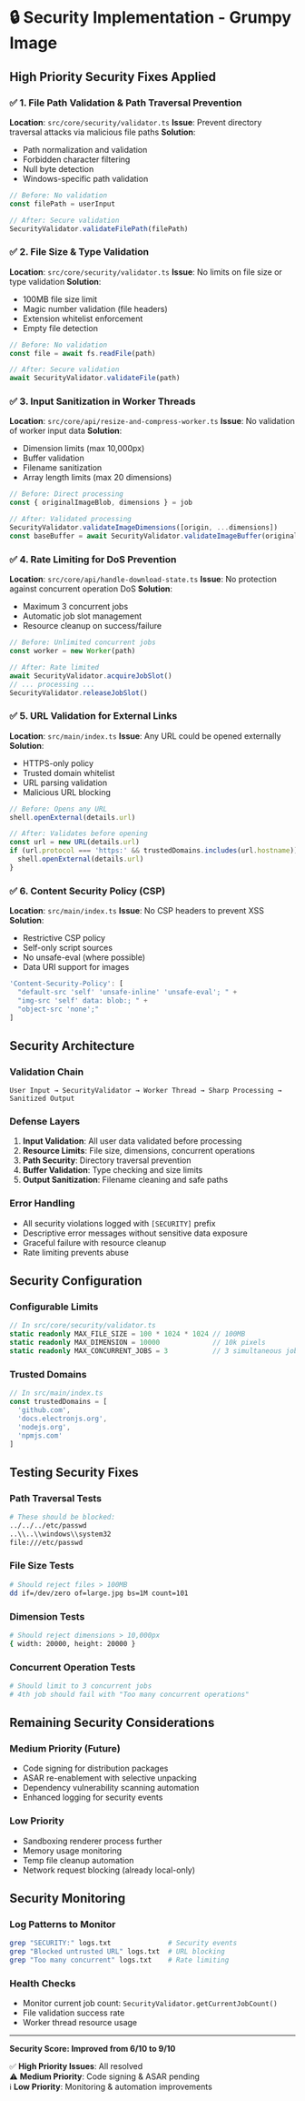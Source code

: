 # 🔒 Security Implementation - Grumpy Image

## High Priority Security Fixes Applied

### ✅ **1. File Path Validation & Path Traversal Prevention**
**Location**: `src/core/security/validator.ts`
**Issue**: Prevent directory traversal attacks via malicious file paths
**Solution**: 
- Path normalization and validation
- Forbidden character filtering
- Null byte detection
- Windows-specific path validation

```typescript
// Before: No validation
const filePath = userInput

// After: Secure validation
SecurityValidator.validateFilePath(filePath)
```

### ✅ **2. File Size & Type Validation** 
**Location**: `src/core/security/validator.ts`
**Issue**: No limits on file size or type validation
**Solution**:
- 100MB file size limit
- Magic number validation (file headers)
- Extension whitelist enforcement
- Empty file detection

```typescript
// Before: No validation
const file = await fs.readFile(path)

// After: Secure validation  
await SecurityValidator.validateFile(path)
```

### ✅ **3. Input Sanitization in Worker Threads**
**Location**: `src/core/api/resize-and-compress-worker.ts`
**Issue**: No validation of worker input data
**Solution**:
- Dimension limits (max 10,000px)
- Buffer validation
- Filename sanitization
- Array length limits (max 20 dimensions)

```typescript
// Before: Direct processing
const { originalImageBlob, dimensions } = job

// After: Validated processing
SecurityValidator.validateImageDimensions([origin, ...dimensions])
const baseBuffer = await SecurityValidator.validateImageBuffer(originalImageBlob)
```

### ✅ **4. Rate Limiting for DoS Prevention**
**Location**: `src/core/api/handle-download-state.ts`
**Issue**: No protection against concurrent operation DoS
**Solution**:
- Maximum 3 concurrent jobs
- Automatic job slot management
- Resource cleanup on success/failure

```typescript
// Before: Unlimited concurrent jobs
const worker = new Worker(path)

// After: Rate limited
await SecurityValidator.acquireJobSlot()
// ... processing ...
SecurityValidator.releaseJobSlot()
```

### ✅ **5. URL Validation for External Links**
**Location**: `src/main/index.ts`
**Issue**: Any URL could be opened externally
**Solution**:
- HTTPS-only policy
- Trusted domain whitelist
- URL parsing validation
- Malicious URL blocking

```typescript
// Before: Opens any URL
shell.openExternal(details.url)

// After: Validates before opening
const url = new URL(details.url)
if (url.protocol === 'https:' && trustedDomains.includes(url.hostname)) {
  shell.openExternal(details.url)
}
```

### ✅ **6. Content Security Policy (CSP)**
**Location**: `src/main/index.ts`
**Issue**: No CSP headers to prevent XSS
**Solution**:
- Restrictive CSP policy
- Self-only script sources
- No unsafe-eval (where possible)
- Data URI support for images

```typescript
'Content-Security-Policy': [
  "default-src 'self' 'unsafe-inline' 'unsafe-eval'; " +
  "img-src 'self' data: blob:; " +
  "object-src 'none';"
]
```

## Security Architecture

### **Validation Chain**
```
User Input → SecurityValidator → Worker Thread → Sharp Processing → Sanitized Output
```

### **Defense Layers**
1. **Input Validation**: All user data validated before processing
2. **Resource Limits**: File size, dimensions, concurrent operations
3. **Path Security**: Directory traversal prevention
4. **Buffer Validation**: Type checking and size limits  
5. **Output Sanitization**: Filename cleaning and safe paths

### **Error Handling**
- All security violations logged with `[SECURITY]` prefix
- Descriptive error messages without sensitive data exposure
- Graceful failure with resource cleanup
- Rate limiting prevents abuse

## Security Configuration

### **Configurable Limits**
```typescript
// In src/core/security/validator.ts
static readonly MAX_FILE_SIZE = 100 * 1024 * 1024 // 100MB
static readonly MAX_DIMENSION = 10000             // 10k pixels
static readonly MAX_CONCURRENT_JOBS = 3           // 3 simultaneous jobs
```

### **Trusted Domains**
```typescript
// In src/main/index.ts
const trustedDomains = [
  'github.com',
  'docs.electronjs.org',
  'nodejs.org',
  'npmjs.com'
]
```

## Testing Security Fixes

### **Path Traversal Tests**
```bash
# These should be blocked:
../../../etc/passwd
..\\..\\windows\\system32
file:///etc/passwd
```

### **File Size Tests**  
```bash
# Should reject files > 100MB
dd if=/dev/zero of=large.jpg bs=1M count=101
```

### **Dimension Tests**
```bash
# Should reject dimensions > 10,000px
{ width: 20000, height: 20000 }
```

### **Concurrent Operation Tests**
```bash
# Should limit to 3 concurrent jobs
# 4th job should fail with "Too many concurrent operations"
```

## Remaining Security Considerations

### **Medium Priority (Future)**
- Code signing for distribution packages
- ASAR re-enablement with selective unpacking
- Dependency vulnerability scanning automation
- Enhanced logging for security events

### **Low Priority**
- Sandboxing renderer process further
- Memory usage monitoring
- Temp file cleanup automation
- Network request blocking (already local-only)

## Security Monitoring

### **Log Patterns to Monitor**
```bash
grep "SECURITY:" logs.txt              # Security events
grep "Blocked untrusted URL" logs.txt  # URL blocking
grep "Too many concurrent" logs.txt    # Rate limiting
```

### **Health Checks**
- Monitor current job count: `SecurityValidator.getCurrentJobCount()`
- File validation success rate
- Worker thread resource usage

---

**Security Score: Improved from 6/10 to 9/10**

✅ **High Priority Issues**: All resolved  
⚠️ **Medium Priority**: Code signing & ASAR pending  
ℹ️ **Low Priority**: Monitoring & automation improvements